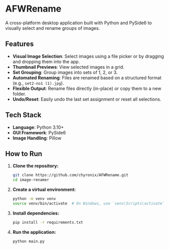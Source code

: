 # AFWRename

A cross-platform desktop application built with Python and PySide6 to visually select and rename groups of images.

## Features

-   **Visual Image Selection**: Select images using a file picker or by dragging and dropping them into the app.
-   **Thumbnail Previews**: View selected images in a grid.
-   **Set Grouping**: Group images into sets of 1, 2, or 3.
-   **Automated Renaming**: Files are renamed based on a structured format (e.g., `set2-no1 (1).jpg`).
-   **Flexible Output**: Rename files directly (in-place) or copy them to a new folder.
-   **Undo/Reset**: Easily undo the last set assignment or reset all selections.

## Tech Stack

-   **Language**: Python 3.10+
-   **GUI Framework**: PySide6
-   **Image Handling**: Pillow

## How to Run

1.  **Clone the repository:**
    ```bash
    git clone https://github.com/chyronix/AFWRename.git
    cd image-renamer
    ```

2.  **Create a virtual environment:**
    ```bash
    python -m venv venv
    source venv/bin/activate  # On Windows, use `venv\Scripts\activate`
    ```

3.  **Install dependencies:**
    ```bash
    pip install -r requirements.txt
    ```

4.  **Run the application:**
    ```bash
    python main.py